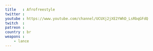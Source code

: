 ```yaml
---
title   : Afrofreestyle
twitter :
youtube : https://www.youtube.com/channel/UCUXj2jXE2YWhD_LsRbqGFdQ
twitch  :
patreon :
country : br
weapons :
    - lance
---
```

